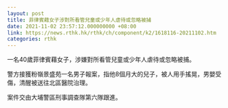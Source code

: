 ```yaml
---
layout: post
title: 菲律賓藉女子涉對所看管兒童或少年人虐待或忽略被捕
date: 2021-11-02 23:57:12.000000000 +08:00
link: https://news.rthk.hk/rthk/ch/component/k2/1618116-20211102.htm
categories: rthk
---
```


一名40歲菲律賓藉女子，涉嫌對所看管兒童或少年人虐待或忽略被捕。

警方接獲粉嶺景盛苑一名男子報案，指他8個月大的兒子，被人用手搖晃，男嬰受傷，清醒被送往北區醫院治理。

案件交由大埔警區刑事調查隊第六隊跟進。
